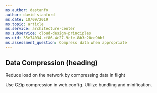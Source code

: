 ```yaml
---
ms.author: dastanfo
author: david-stanford
ms.date: 10/09/2019
ms.topic: article
ms.service: architecture-center
ms.subservice: cloud-design-principles
ms.uid: 35e74034-cf86-4c27-9cfe-8b3c20ce9bbf
ms.assessment_question: Compress data when appropriate
---
```

## Data Compression (heading)

<div class="alert is-warning"><p>Reduce load on the network by compressing data in flight</p></div>

Use GZip compression in web.config. Utilize bundling and minification.